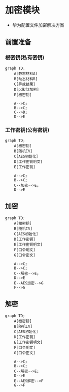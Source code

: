 # 加密模块
- 华为配置文件加密解决方案

## 前置准备
### 根密钥(私有密钥)

```mermaid
graph TD;
    A[静态材料A]
    B[动态材料B]
    C[异或结果]
    D[pdkf2加密]
    E[根密钥]
    
    A-->C;
    B-->C;
    C-->D;
    D-->E
```

### 工作密钥(公有密钥)

```mermaid
graph TD;
    A[根密钥]
    B[随机IV]
    C[AES初始化]
    D[工作密钥明文]
    E[工作密钥]
    
    A-->C;
    B-->C;
    C--加密-->E;
    D-->E
```

## 加密

```mermaid
graph TD;
    A[根密钥]
    B[随机IV]
    C[AES初始化]
    D[工作密钥]
    E[工作密钥明文]
    F[口令明文]
    G[口令密文]
    
    A-->C;
    B-->C;
    C--解密-->E;
    D-->E
    E--AES加密-->G
    F-->G
```

## 解密
```mermaid
graph TD;
    A[根密钥]
    B[随机IV]
    C[AES初始化]
    D[工作密钥]
    E[工作密钥明文]
    F[口令明文]
    G[口令密文]
    
    A-->C;
    B-->C;
    C--解密-->E;
    D-->E
    E--AES解密-->F
    G-->F
```
